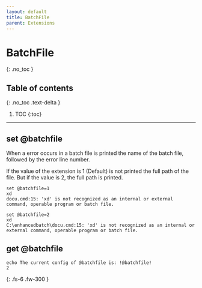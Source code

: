 ```yaml
---
layout: default
title: BatchFile
parent: Extensions
---
```


# BatchFile
{: .no_toc }

## Table of contents
{: .no_toc .text-delta }

1. TOC
{:toc}

---

## set @batchfile

When a error occurs in a batch file is printed the name of the batch file, followed by the error line number.

If the value of the extension is 1 (Default) is not printed the full path of the file. But if the value is 2, the full path is printed.

```batch
set @batchfile=1
xd
docu.cmd:15: 'xd' is not recognized as an internal or external command, operable program or batch file.
```

```batch
set @batchfile=2
xd
C:\enhancedbatch\docu.cmd:15: 'xd' is not recognized as an internal or external command, operable program or batch file.
```

## get @batchfile
```batch
echo The current config of @batchfile is: !@batchfile!
2
```

{: .fs-6 .fw-300 }
